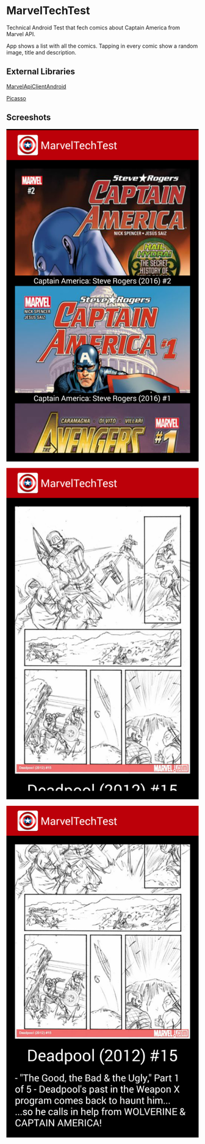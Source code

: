 # MarvelTechTest

Technical Android Test that fech comics about Captain America from Marvel API.

App shows a list with all the comics. Tapping in every comic show a random image, title and description.

## External Libraries

[MarvelApiClientAndroid](https://github.com/Karumi/MarvelApiClientAndroid)

[Picasso](http://square.github.io/picasso)

## Screeshots

![MainActivity](https://raw.githubusercontent.com/adalpari/MarvelTechTest/master/sreenshots/1.png)

![DetailActivity1](https://raw.githubusercontent.com/adalpari/MarvelTechTest/master/sreenshots/2.png)

![DetailActivity2](https://raw.githubusercontent.com/adalpari/MarvelTechTest/master/sreenshots/3.png)
